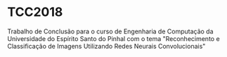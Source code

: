 # TCC2018
Trabalho de Conclusão para o curso de Engenharia de Computação da Universidade do Espírito Santo do Pinhal com o tema "Reconhecimento e Classificação de Imagens Utilizando Redes Neurais Convolucionais"
